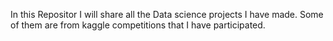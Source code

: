 In this Repositor I will share all the Data science projects I have made. Some of them are from kaggle competitions that I have participated.
